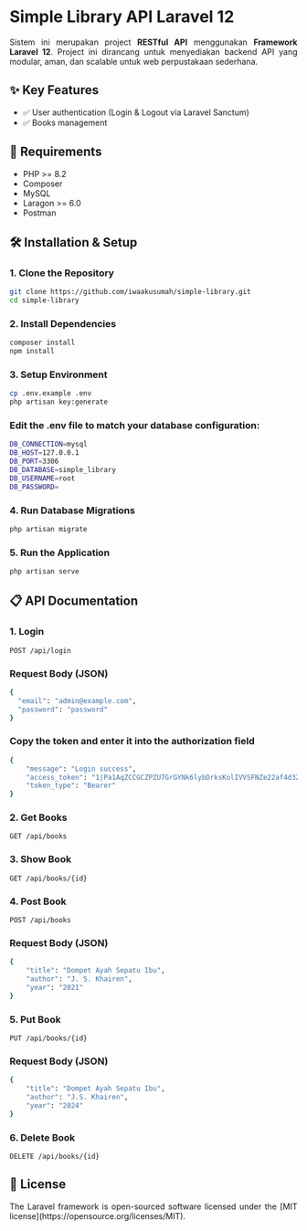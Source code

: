# Simple Library API Laravel 12

<p style="text-align: justify;">
Sistem ini merupakan project <strong>RESTful API</strong> menggunakan <strong>Framework Laravel 12</strong>. Project ini dirancang untuk menyediakan backend API yang modular, aman, dan scalable untuk web perpustakaan sederhana.
</p>

## ✨ Key Features

- ✅ User authentication (Login & Logout via Laravel Sanctum)
- ✅ Books management

## 🚀 Requirements

- PHP >= 8.2
- Composer
- MySQL
- Laragon >= 6.0
- Postman

## 🛠️ Installation & Setup

### 1. Clone the Repository
```bash
git clone https://github.com/iwaakusumah/simple-library.git
cd simple-library
```

### 2. Install Dependencies
```bash
composer install
npm install
```

### 3. Setup Environment
```bash
cp .env.example .env
php artisan key:generate
```

### Edit the .env file to match your database configuration:
```bash
DB_CONNECTION=mysql
DB_HOST=127.0.0.1
DB_PORT=3306
DB_DATABASE=simple_library
DB_USERNAME=root
DB_PASSWORD=
```

### 4. Run Database Migrations
```bash
php artisan migrate
```

### 5. Run the Application
```bash
php artisan serve
```

## 📋 API Documentation

### 1. Login
```http
POST /api/login
```

### Request Body (JSON)
```bash
{
  "email": "admin@example.com",
  "password": "password"
}
```

### Copy the token and enter it into the authorization field
```bash
{
    "message": "Login success",
    "access_token": "1|Pa1AqZCCGCZPZU7GrGYNk6lybDrksKolIVVSFNZe22af4d32",
    "token_type": "Bearer"
}
```

### 2. Get Books
```http
GET /api/books
```

### 3. Show Book
```http
GET /api/books/{id}
```

### 4. Post Book
```http
POST /api/books
```

### Request Body (JSON)
```bash
{
    "title": "Dompet Ayah Sepatu Ibu",
    "author": "J. S. Khairen",
    "year": "2021"
}
```

### 5. Put Book
```http
PUT /api/books/{id}
```

### Request Body (JSON)
```bash
{
    "title": "Dompet Ayah Sepatu Ibu",
    "author": "J.S. Khairen",
    "year": "2024"
}
```

### 6. Delete Book
```http
DELETE /api/books/{id}
```

## 📄 License
<p style="text-align: justify;">
The Laravel framework is open-sourced software licensed under the [MIT license](https://opensource.org/licenses/MIT).
</p>